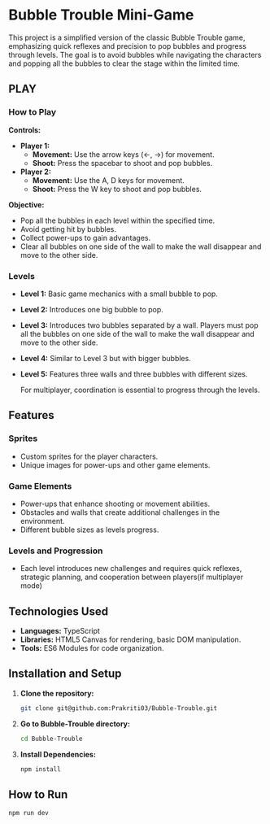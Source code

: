 # Bubble Trouble Mini-Game

This project is a simplified version of the classic Bubble Trouble game, emphasizing quick reflexes and precision to pop bubbles and progress through levels. The goal is to avoid bubbles while navigating the characters and popping all the bubbles to clear the stage within the limited time.

## PLAY

### How to Play

**Controls:**

- **Player 1:**
  - **Movement:** Use the arrow keys (←, →) for movement.
  - **Shoot:** Press the spacebar to shoot and pop bubbles.
- **Player 2:**
  - **Movement:** Use the A, D keys for movement.
  - **Shoot:** Press the W key to shoot and pop bubbles.

**Objective:**

- Pop all the bubbles in each level within the specified time.
- Avoid getting hit by bubbles.
- Collect power-ups to gain advantages.
- Clear all bubbles on one side of the wall to make the wall disappear and move to the other side.

### Levels

- **Level 1:** Basic game mechanics with a small bubble to pop.
- **Level 2:** Introduces one big bubble to pop.
- **Level 3:** Introduces two bubbles separated by a wall. Players must pop all the bubbles on one side of the wall to make the wall disappear and move to the other side.
- **Level 4:** Similar to Level 3 but with bigger bubbles.
- **Level 5:** Features three walls and three bubbles with different sizes.

  For multiplayer, coordination is essential to progress through the levels.

## Features

### Sprites

- Custom sprites for the player characters.
- Unique images for power-ups and other game elements.

### Game Elements

- Power-ups that enhance shooting or movement abilities.
- Obstacles and walls that create additional challenges in the environment.
- Different bubble sizes as levels progress.

### Levels and Progression

- Each level introduces new challenges and requires quick reflexes, strategic planning, and cooperation between players(if multiplayer mode)

## Technologies Used

- **Languages:** TypeScript
- **Libraries:** HTML5 Canvas for rendering, basic DOM manipulation.
- **Tools:** ES6 Modules for code organization.

## Installation and Setup

1. **Clone the repository:** 
    ```bash
    git clone git@github.com:Prakriti03/Bubble-Trouble.git
    ```

2. **Go to Bubble-Trouble directory:**
    ```bash
    cd Bubble-Trouble
    ```

3. **Install Dependencies:**
    ```bash
    npm install
    ```

## How to Run

```bash
npm run dev
